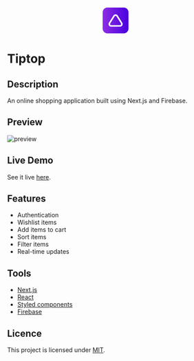 <p align="center">
  <a href="https://tiptopstore.vercel.app">
    <img alt="logo" src="public/logo.svg" width="60" />
  </a>
  <h1>
    Tiptop
  </h1>
</p>

## Description

An online shopping application built using Next.js and Firebase.

## Preview

![preview]()

## Live Demo

See it live [here](https://tiptopstore.vercel.app).

## Features

- Authentication
- Wishlist items
- Add items to cart
- Sort items
- Filter items
- Real-time updates

## Tools

- [Next.js](https://nextjs.org)
- [React](https://reactjs.org)
- [Styled components](https://www.styled-components.com)
- [Firebase](https://firebase.google.com)

## Licence

This project is licensed under [MIT](LICENSE).
